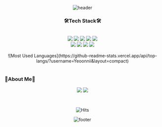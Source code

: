 <!--
**Yeoonnii/Yeoonnii** is a ✨ _special_ ✨ repository because its `README.md` (this file) appears on your GitHub profile.

Here are some ideas to get you started:

- 🔭 I’m currently working on ...
- 🌱 I’m currently learning ...
- 👯 I’m looking to collaborate on ...
- 🤔 I’m looking for help with ...
- 💬 Ask me about ...
- 📫 How to reach me: ...
- 😄 Pronouns: ...
- ⚡ Fun fact: ...
-->

<div align=center>

![header](https://capsule-render.vercel.app/api?type=waving&color=timeAuto&height=160&text=Yeoonnii's%20Hub&fontSize=40&animation=twinkling)

   ### 🛠Tech Stack🛠

<br />



  <img src="https://img.shields.io/badge/Java-007396?style=flat-square&logo=Java&logoColor=black"/>
  <img src="https://img.shields.io/badge/Spring%20Boot-6DB33F?style=flat-square&logo=Spring%20Boot&logoColor=black"/>
  <img src="https://img.shields.io/badge/JavaScript-F7DF1E?style=flat-square&logo=JavaScript&logoColor=black"/>
  <img src="https://img.shields.io/badge/Vue.js-4FC08D?style=flat-square&logo=Vue.js&logoColor=black"/>
  <img src="https://img.shields.io/badge/Node.js-339933?style=flat-square&logo=Node.js&logoColor=black"/>
  
<br />
  
  <img src="https://img.shields.io/badge/Oracle-F80000?style=flat-square&logo=Oracle&logoColor=black"/>
  <img src="https://img.shields.io/badge/MongoDB-47A248?style=flat-square&logo=MongoDB&logoColor=black"/>
  <img src="https://img.shields.io/badge/Amazon%20AWS-232F3E?style=flat-square&logo=Amazon%20AWS&logoColor=white"/>
  <img src="https://img.shields.io/badge/Apache%20Maven-C71A36?style=flat-square&logo=Apache%20Maven&logoColor=black"/>
</div>

<br />

<center>![Most Used Languages](https://github-readme-stats.vercel.app/api/top-langs/?username=Yeoonnii&layout=compact)</center>

<br />

  ### 🌠About Me🌠

<div align='center'>
  
  <a href="https://marvelous-devourer-275.notion.site/Ahyun-Moon-8b87737fb2204248bd38de870c819e83"><img src="https://img.shields.io/badge/Notion-cccccc?style=flat-square&logo=Notion&logoColor=black"/></a>
  <a href="https://velog.io/@yeoonnii"><img src="https://img.shields.io/badge/Velog-20C997?style=flat-square&logo=Velog&logoColor=white"/></a>



<br />

![Hits](https://hits.seeyoufarm.com/api/count/incr/badge.svg?url=https%3A%2F%2Fgithub.com%2FYeoonnii&count_bg=%23EB7C7C&title_bg=%23F5C6C6&icon=github.svg&icon_color=%236E6E6E&title=hits&edge_flat=false)


![footer](https://capsule-render.vercel.app/api?section=footer&type=waving&color=timeAuto&height=120)

</div>
